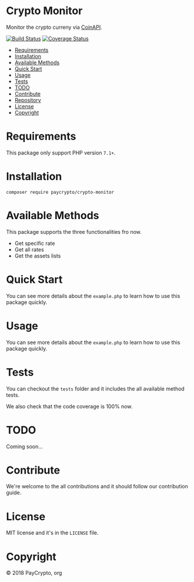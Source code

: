 # Crypto Monitor

Monitor the crypto curreny via [CoinAPI](https://docs.coinapi.io/).

[![Build Status](https://travis-ci.org/PayCrypto/crypto-monitor.svg?branch=master)](https://travis-ci.org/PayCrypto/crypto-monitor)
[![Coverage Status](https://coveralls.io/repos/github/PayCrypto/crypto-monitor/badge.svg?branch=master)](https://coveralls.io/github/PayCrypto/crypto-monitor?branch=master)

- [Requirements](#Requirements)
- [Installation](#Installation)
- [Available Methods](#Available_Methods)
- [Quick Start](#Quick_Start)
- [Usage](#Usage)
- [Tests](#Tests)
- [TODO](#TODO)
- [Contribute](#Contribute)
- [Repository](#Repository)
- [License](#License)
- [Copyright](#Copyright)

# Requirements
This package only support PHP version ```7.1+```.

# Installation
```
composer require paycrypto/crypto-monitor
```

# Available Methods
This package supports the three functionalities fro now.

- Get specific rate
- Get all rates
- Get the assets lists

# Quick Start
You can see more details about the ```example.php``` to learn how to use this package quickly.

# Usage
You can see more details about the ```example.php``` to learn how to use this package quickly.

# Tests
You can checkout the ```tests``` folder and it includes the all available method tests.

We also check that the code coverage is 100% now.

# TODO
Coming soon...

# Contribute
We're welcome to the all contributions and it should follow our contribution guide.

# License
MIT license and it's in the ```LICENSE``` file.

# Copyright
© 2018 PayCrypto, org
